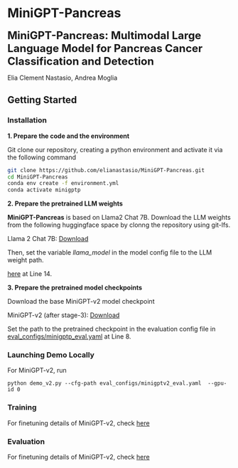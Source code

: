 # MiniGPT-Pancreas

<font size='5'>**MiniGPT-Pancreas: Multimodal Large Language Model for Pancreas Cancer Classification and Detection**</font>

Elia Clement Nastasio, Andrea Moglia

## Getting Started
### Installation

**1. Prepare the code and the environment**

Git clone our repository, creating a python environment and activate it via the following command

```bash
git clone https://github.com/elianastasio/MiniGPT-Pancreas.git
cd MiniGPT-Pancreas
conda env create -f environment.yml
conda activate minigptp
```


**2. Prepare the pretrained LLM weights**

**MiniGPT-Pancreas** is based on Llama2 Chat 7B.
Download the LLM weights from the following huggingface space by clonng the repository using git-lfs.

Llama 2 Chat 7B: [Download](https://huggingface.co/meta-llama/Llama-2-7b-chat-hf/tree/main)


Then, set the variable *llama_model* in the model config file to the LLM weight path.

[here](minigptp/configs/models/minigptp.yaml#L15) at Line 14.

**3. Prepare the pretrained model checkpoints**

Download the base MiniGPT-v2 model checkpoint


MiniGPT-v2 (after stage-3): [Download](https://drive.google.com/file/d/1HkoUUrjzFGn33cSiUkI-KcT-zysCynAz/view?usp=sharing)


Set the path to the pretrained checkpoint in the evaluation config file 
in [eval_configs/minigptp_eval.yaml](eval_configs/minigptp_eval.yaml#L10) at Line 8.

### Launching Demo Locally

For MiniGPT-v2, run
```
python demo_v2.py --cfg-path eval_configs/minigptv2_eval.yaml  --gpu-id 0
```

### Training

For finetuning details of MiniGPT-v2, check [here](MiniGPTP_Train.md)


### Evaluation
For finetuning details of MiniGPT-v2, check [here](eval_scripts/EVAL_README.md)  
